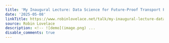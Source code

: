 ```yaml
---
title: 'My Inaugural Lecture: Data Science for Future-Proof Transport Planning'
date: '2025-05-08'
linkTitle: https://www.robinlovelace.net/talk/my-inaugural-lecture-data-science-for-future-proof-transport-planning/
source: Robin Lovelace
description: <!-- ![demo](image.png) ...
disable_comments: true
---
```

<!-- ![demo](image.png) ...